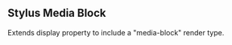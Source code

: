 Stylus Media Block
------------------

Extends display property to include a "media-block" render type.